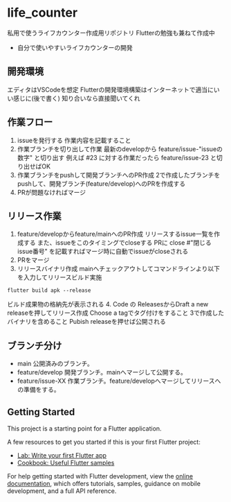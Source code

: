 # life_counter

私用で使うライフカウンター作成用リポジトリ
Flutterの勉強も兼ねて作成中
- 自分で使いやすいライフカウンターの開発

## 開発環境
エディタはVSCodeを想定
Flutterの開発環境構築はインターネットで適当にいい感じに(後で書く)
知り合いなら直接聞いてくれ

## 作業フロー
1. issueを発行する
作業内容を記載すること
2. 作業ブランチを切り出して作業
最新のdevelopから feature/issue-"issueの数字" と切り出す
例えば #23 に対する作業だったら feature/issue-23 と切り出せばOK 
3. 作業ブランチをpushして開発ブランチへのPR作成
2で作成したブランチをpushして、開発ブランチ(feature/develop)へのPRを作成する
4. PRが問題なければマージ

## リリース作業
1. feature/developからfeature/mainへのPR作成
リリースするissue一覧を作成する
また、issueをこのタイミングでcloseする
PRに close #"閉じるissue番号" を記載すればマージ時に自動でissueがcloseされる
2. PRをマージ
3. リリースバイナリ作成
mainへチェックアウトしてコマンドラインより以下を入力してリリースビルド実施
```
flutter build apk --release
```
ビルド成果物の格納先が表示される
4. Code の ReleasesからDraft a new releaseを押してリリース作成
Choose a tagでタグ付けをすること
3で作成したバイナリを含めること
Pubish releaseを押せば公開される

## ブランチ分け
- main
公開済みのブランチ。
- feature/develop
開発ブランチ。mainへマージして公開する。
- feature/issue-XX
作業ブランチ。feature/developへマージしてリリースへの準備をする。

## Getting Started
This project is a starting point for a Flutter application.

A few resources to get you started if this is your first Flutter project:

- [Lab: Write your first Flutter app](https://docs.flutter.dev/get-started/codelab)
- [Cookbook: Useful Flutter samples](https://docs.flutter.dev/cookbook)

For help getting started with Flutter development, view the
[online documentation](https://docs.flutter.dev/), which offers tutorials,
samples, guidance on mobile development, and a full API reference.
